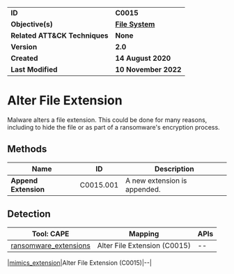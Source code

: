 <table>
<tr>
<td><b>ID</b></td>
<td><b>C0015</b></td>
</tr>
<tr>
<td><b>Objective(s)</b></td>
<td><b><a href="../file-system">File System</a></b></td>
</tr>
<tr>
<td><b>Related ATT&CK Techniques</b></td>
<td><b>None</b></td>
</tr>
<tr>
<td><b>Version</b></td>
<td><b>2.0</b></td>
</tr>
<tr>
<td><b>Created</b></td>
<td><b>14 August 2020</b></td>
</tr>
<tr>
<td><b>Last Modified</b></td>
<td><b>10 November 2022</b></td>
</tr>
</table>


# Alter File Extension

Malware alters a file extension. This could be done for many reasons, including to hide the file or as part of a ransomware's encryption process. 

## Methods

|Name|ID|Description|
|---|---|---|
|**Append Extension**|C0015.001|A new extension is appended.|

## Detection

|Tool: CAPE|Mapping|APIs|
|---|---|---|
|[ransomware_extensions](https://github.com/CAPESandbox/community/tree/master/modules/signatures/ransomware_extensions.py)|Alter File Extension (C0015)|--|

|[mimics_extension](https://github.com/CAPESandbox/community/tree/master/modules/signatures/mimics_extension.py)|Alter File Extension (C0015)|--|
